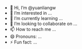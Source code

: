 - 👋 Hi, I’m @yuanliangw
- 👀 I’m interested in ...
- 🌱 I’m currently learning ...
- 💞️ I’m looking to collaborate on ...
- 📫 How to reach me ...
- 😄 Pronouns: ...
- ⚡ Fun fact: ...

<!---
yuanliangw/yuanliangw is a ✨ special ✨ repository because its `README.md` (this file) appears on your GitHub profile.
You can click the Preview link to take a look at your changes.
--->
